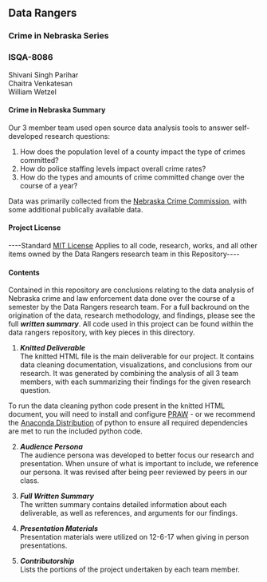 ## Data Rangers
### Crime in Nebraska Series
### ISQA-8086
Shivani Singh Parihar  
Chaitra Venkatesan  
William Wetzel

#### Crime in Nebraska Summary

Our 3 member team used open source data analysis tools to answer self-developed research questions:

1. How does the population level of a county impact the type of crimes committed?
2. How do police staffing levels impact overall crime rates?
3. How do the types and amounts of crime committed change over the course of a year?

Data was primarily collected from the [Nebraska Crime Commission](https://ncc.nebraska.gov/), with some additional publically available data.
 
#### Project License
----Standard [MIT License](https://opensource.org/licenses/MIT) Applies to all code, research, works, and all other items owned by the Data Rangers research team in this Repository----

#### Contents
Contained in this repository are conclusions relating to the data analysis of Nebraska crime and law enforcement data done over the course of a semester by the Data Rangers research team. For a full backround on the origination of the data, research methodology, and findings, please see the full **_written summary_**.  All code used in this project can be found within the data rangers repository, with key pieces in this directory.

1. **_Knitted Deliverable_**  
  The knitted HTML file is the main deliverable for our project. It contains data cleaning documentation, visualizations, and conclusions from our research. It was generated by combining the analysis of all 3 team members, with each summarizing their findings for the given research question.


  To run the data cleaning python code present in the knitted HTML document, you will need to install and configure [PRAW](https://www.r-bloggers.com/calling-python-from-r-with-rpython/) - or we recommend the [Anaconda Distribution](https://www.anaconda.com/distribution/) of python to ensure all required dependencies are met to run the included python code. 

2. **_Audience Persona_**  
  The audience persona was developed to better focus our research and presentation. When unsure of what is important to include, we reference our persona. It was revised after being peer reviewed by peers in our class.

3. **_Full Written Summary_**  
  The written summary contains detailed information about each deliverable, as well as references, and arguments for our findings.
  
4. **_Presentation Materials_**  
  Presentation materials were utilized on 12-6-17 when giving in person presentations.
  
5. **_Contributorship_**  
  Lists the portions of the project undertaken by each team member.